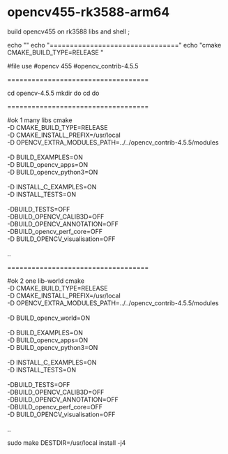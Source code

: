 # opencv455-rk3588-arm64
build opencv455 on rk3588 libs and shell ;


echo ""
echo "================================"
echo "cmake CMAKE_BUILD_TYPE=RELEASE "

#file use 
#opencv 455
#opencv_contrib-4.5.5

===================================

cd opencv-4.5.5
mkdir do
cd do

===================================

#ok 1 many libs 
cmake \
	-D CMAKE_BUILD_TYPE=RELEASE  \
	-D CMAKE_INSTALL_PREFIX=/usr/local  \
	-D OPENCV_EXTRA_MODULES_PATH=../../opencv_contrib-4.5.5/modules    \
	\
	-D BUILD_EXAMPLES=ON  \
	-D BUILD_opencv_apps=ON   \
	-D BUILD_opencv_python3=ON  \
	\
	-D INSTALL_C_EXAMPLES=ON \
	-D INSTALL_TESTS=ON \
	\
	-DBUILD_TESTS=OFF  \
	-DBUILD_OPENCV_CALIB3D=OFF  \
	-DBUILD_OPENCV_ANNOTATION=OFF  \
	-DBUILD_opencv_perf_core=OFF  \
	-D BUILD_OPENCV_visualisation=OFF  \
	\
	.. 


===================================

#ok 2 one lib-world
cmake \
	-D CMAKE_BUILD_TYPE=RELEASE  \
	-D CMAKE_INSTALL_PREFIX=/usr/local  \
	-D OPENCV_EXTRA_MODULES_PATH=../../opencv_contrib-4.5.5/modules    \
	\
	-D BUILD_opencv_world=ON   \
	\
	-D BUILD_EXAMPLES=ON  \
	-D BUILD_opencv_apps=ON   \
	-D BUILD_opencv_python3=ON  \
	\
	-D INSTALL_C_EXAMPLES=ON \
	-D INSTALL_TESTS=ON \
	\
	-DBUILD_TESTS=OFF  \
	-DBUILD_OPENCV_CALIB3D=OFF  \
	-DBUILD_OPENCV_ANNOTATION=OFF  \
	-DBUILD_opencv_perf_core=OFF  \
	-D BUILD_OPENCV_visualisation=OFF  \
	\
	.. 
	
sudo make DESTDIR=/usr/local install -j4

